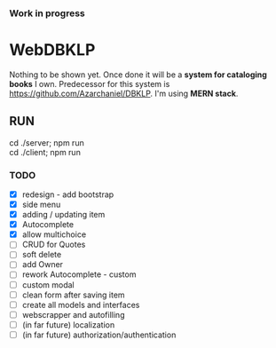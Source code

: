 ### Work in progress
# WebDBKLP

Nothing to be shown yet. 
Once done it will be a **system for cataloging books** I own. Predecessor for this system is https://github.com/Azarchaniel/DBKLP.
I'm using **MERN stack**.

## RUN
cd ./server; npm run  
cd ./client; npm run

### TODO
- [X] redesign - add bootstrap
- [X] side menu
- [X] adding / updating item
- [X] Autocomplete
- [X] allow multichoice
- [ ] CRUD for Quotes
- [ ] soft delete
- [ ] add Owner
- [ ] rework Autocomplete - custom
- [ ] custom modal
- [ ] clean form after saving item
- [ ] create all models and interfaces
- [ ] webscrapper and autofilling
- [ ] (in far future) localization
- [ ] (in far future) authorization/authentication
